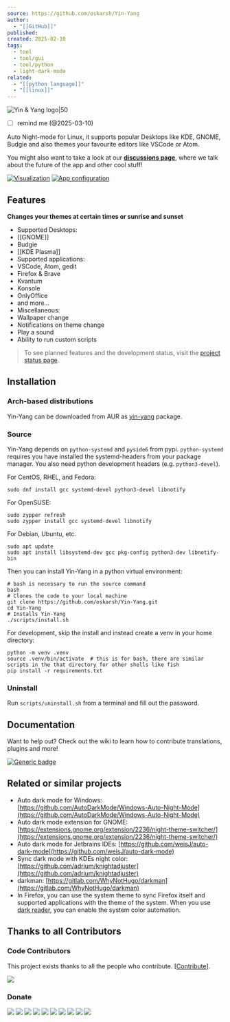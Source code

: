 ```yaml
---
source: https://github.com/oskarsh/Yin-Yang
author:
  - "[[GitHub]]"
published: 
created: 2025-02-10
tags:
  - tool
  - tool/gui
  - tool/python
  - light-dark-mode
related:
  - "[[python language]]"
  - "[[linux]]"
---
```

![Yin & Yang logo|50](https://github.com/oskarsh/Yin-Yang/raw/master/resources/logo.svg)

- [ ] remind me (@2025-03-10)

Auto Night-mode for Linux, it supports popular Desktops like KDE, GNOME, Budgie and also themes your favourite editors like VSCode or Atom.

You might also want to take a look at our [**discussions page**](https://github.com/oskarsh/Yin-Yang/discussions), where we talk about the future of the app and other cool stuff!

[![Visualization](https://github.com/oskarsh/Yin-Yang/raw/master/.github/images/header.png)](https://github.com/oskarsh/Yin-Yang/blob/master/.github/images/header.png) [![App configuration](https://github.com/oskarsh/Yin-Yang/raw/master/.github/images/settings.png)](https://github.com/oskarsh/Yin-Yang/blob/master/.github/images/settings.png)

## Features

**Changes your themes at certain times or sunrise and sunset**

- Supported Desktops:
- [[GNOME]]
- Budgie
- [[KDE Plasma]]
- Supported applications:
- VSCode, Atom, gedit
- Firefox & Brave
- Kvantum
- Konsole
- OnlyOffice
- and more...
- Miscellaneous:
- Wallpaper change
- Notifications on theme change
- Play a sound
- Ability to run custom scripts

> To see planned features and the development status, visit the [project status page](https://github.com/oskarsh/Yin-Yang/projects?type=classic).

## Installation

### Arch-based distributions

Yin-Yang can be downloaded from AUR as [yin-yang](https://aur.archlinux.org/packages/yin-yang) package.

### Source

Yin-Yang depends on `python-systemd` and `pyside6` from pypi. `python-systemd` requires you have installed the systemd-headers from your package manager. You also need python development headers (e.g. `python3-devel`).

For CentOS, RHEL, and Fedora:

```
sudo dnf install gcc systemd-devel python3-devel libnotify
```

For OpenSUSE:

```
sudo zypper refresh
sudo zypper install gcc systemd-devel libnotify
```

For Debian, Ubuntu, etc.

```
sudo apt update
sudo apt install libsystemd-dev gcc pkg-config python3-dev libnotify-bin
```

Then you can install Yin-Yang in a python virtual environment:

```
# bash is necessary to run the source command
bash
# Clones the code to your local machine
git clone https://github.com/oskarsh/Yin-Yang.git
cd Yin-Yang
# Installs Yin-Yang
./scripts/install.sh
```

For development, skip the install and instead create a venv in your home directory:

```
python -m venv .venv
source .venv/bin/activate  # this is for bash, there are similar scripts in the that directory for other shells like fish
pip install -r requirements.txt
```

### Uninstall

Run `scripts/uninstall.sh` from a terminal and fill out the password.

## Documentation

Want to help out? Check out the wiki to learn how to contribute translations, plugins and more!

[![Generic badge](https://camo.githubusercontent.com/0e03e8aa70bd498c7b546afbe84a948ddffa082d90d4db4984bd94b717ddda35/68747470733a2f2f696d672e736869656c64732e696f2f62616467652f56697369742d57696b692d424c55452e737667)](https://github.com/oskarsh/Yin-Yang/wiki)

## Related or similar projects

- Auto dark mode for Windows: [https://github.com/AutoDarkMode/Windows-Auto-Night-Mode](https://github.com/AutoDarkMode/Windows-Auto-Night-Mode)
- Auto dark mode extension for GNOME: [https://extensions.gnome.org/extension/2236/night-theme-switcher/](https://extensions.gnome.org/extension/2236/night-theme-switcher/)
- Auto dark mode for Jetbrains IDEs: [https://github.com/weisJ/auto-dark-mode](https://github.com/weisJ/auto-dark-mode)
- Sync dark mode with KDEs night color: [https://github.com/adrium/knightadjuster](https://github.com/adrium/knightadjuster)
- darkman: [https://gitlab.com/WhyNotHugo/darkman](https://gitlab.com/WhyNotHugo/darkman)
- In Firefox, you can use the system theme to sync Firefox itself and supported applications with the theme of the system. When you use [dark reader](https://darkreader.org/), you can enable the system color automation.

## Thanks to all Contributors

### Code Contributors

This project exists thanks to all the people who contribute. \[[Contribute](https://github.com/oskarsh/Yin-Yang/wiki/Contributing)\].

[![](https://camo.githubusercontent.com/ae6feb0bb19c500b409230017fd1e726e359711ac2c6ae1166efb185f0b6c6c7/68747470733a2f2f6f70656e636f6c6c6563746976652e636f6d2f59696e2d59616e672f636f6e7472696275746f72732e7376673f627574746f6e3d66616c7365)](https://github.com/oskarsh/Yin-Yang/graphs/contributors)

### Donate

[![](https://camo.githubusercontent.com/1062f1aa9e4f9626ea1bf3c2406f1ed697d147c4a0a57f6a2db9c9d7b2a4c347/68747470733a2f2f6f70656e636f6c6c6563746976652e636f6d2f59696e2d59616e672f6f7267616e697a6174696f6e2f302f6176617461722e737667)](https://opencollective.com/Yin-Yang/organization/0/website) [![](https://camo.githubusercontent.com/58e68c750ad8f6578529c855f83fdb6923404ab916ddbf1ed1134d319c2b28ba/68747470733a2f2f6f70656e636f6c6c6563746976652e636f6d2f59696e2d59616e672f6f7267616e697a6174696f6e2f312f6176617461722e737667)](https://opencollective.com/Yin-Yang/organization/1/website) [![](https://camo.githubusercontent.com/f24d1c2cdc4fc305445ccb541a45f5d12f333c52c1d650e2f7c9262aca7f9a08/68747470733a2f2f6f70656e636f6c6c6563746976652e636f6d2f59696e2d59616e672f6f7267616e697a6174696f6e2f322f6176617461722e737667)](https://opencollective.com/Yin-Yang/organization/2/website) [![](https://camo.githubusercontent.com/878fab8e86eb9345ad6ec1b9625a58e6b43e3eb1e324ad9fb026a06441e22d60/68747470733a2f2f6f70656e636f6c6c6563746976652e636f6d2f59696e2d59616e672f6f7267616e697a6174696f6e2f332f6176617461722e737667)](https://opencollective.com/Yin-Yang/organization/3/website) [![](https://camo.githubusercontent.com/cb4ec1c09823f5651a5430ec427fe83dba768c7c3e801432d0b1503d0073b5d0/68747470733a2f2f6f70656e636f6c6c6563746976652e636f6d2f59696e2d59616e672f6f7267616e697a6174696f6e2f342f6176617461722e737667)](https://opencollective.com/Yin-Yang/organization/4/website) [![](https://camo.githubusercontent.com/075fdcae3fe3722470d27e2f73b96ba4331cc2c3f594fe8adbe8ca01e8ca2817/68747470733a2f2f6f70656e636f6c6c6563746976652e636f6d2f59696e2d59616e672f6f7267616e697a6174696f6e2f352f6176617461722e737667)](https://opencollective.com/Yin-Yang/organization/5/website) [![](https://camo.githubusercontent.com/98926f6413b1edd2c4651cd0028eaf7eeb36998a3e8745c84411839795ff3ad0/68747470733a2f2f6f70656e636f6c6c6563746976652e636f6d2f59696e2d59616e672f6f7267616e697a6174696f6e2f362f6176617461722e737667)](https://opencollective.com/Yin-Yang/organization/6/website) [![](https://camo.githubusercontent.com/7349f25ccaf262ecc909330a03421a65874a5c65fe58e5f85689eb9fa47543d3/68747470733a2f2f6f70656e636f6c6c6563746976652e636f6d2f59696e2d59616e672f6f7267616e697a6174696f6e2f372f6176617461722e737667)](https://opencollective.com/Yin-Yang/organization/7/website) [![](https://camo.githubusercontent.com/2b78541835dbe019fd2fb85672502e6bccfe451bbf832fd8b1d46325bb059181/68747470733a2f2f6f70656e636f6c6c6563746976652e636f6d2f59696e2d59616e672f6f7267616e697a6174696f6e2f382f6176617461722e737667)](https://opencollective.com/Yin-Yang/organization/8/website) [![](https://camo.githubusercontent.com/31eb292bb8172904f245825047648311816ea5fb63e762ea4fd871dcd8c29108/68747470733a2f2f6f70656e636f6c6c6563746976652e636f6d2f59696e2d59616e672f6f7267616e697a6174696f6e2f392f6176617461722e737667)](https://opencollective.com/Yin-Yang/organization/9/website)